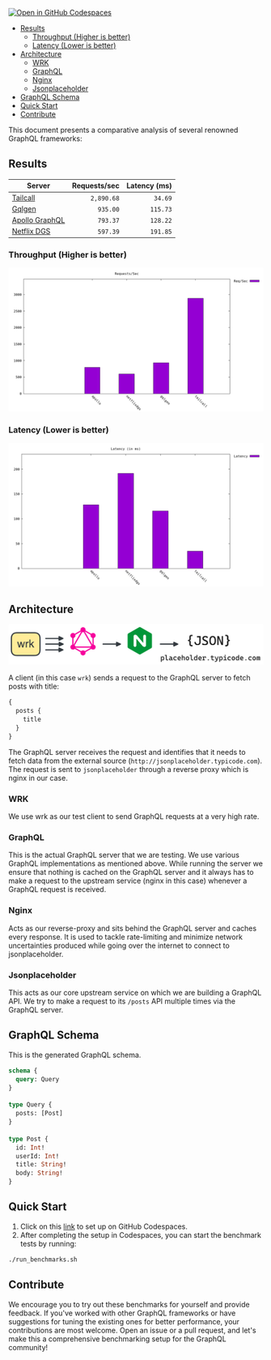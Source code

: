[![Open in GitHub Codespaces](https://github.com/codespaces/badge.svg)](https://codespaces.new/tailcallhq/graphql-benchmarks)

- [Results](#results)
  - [Throughput (Higher is better)](#throughput-higher-is-better)
  - [Latency (Lower is better)](#latency-lower-is-better)
- [Architecture](#architecture)
  - [WRK](#wrk)
  - [GraphQL](#graphql)
  - [Nginx](#nginx)
  - [Jsonplaceholder](#jsonplaceholder)
- [GraphQL Schema](#graphql-schema)
- [Quick Start](#quick-start)
- [Contribute](#contribute)

This document presents a comparative analysis of several renowned GraphQL frameworks:

[Tailcall]: https://tailcall.run/
[Gqlgen]: https://gqlgen.com/
[Apollo GraphQL]: https://new.apollographql.com/
[Netflix DGS]: https://netflix.github.io/dgs/

## Results

<!-- PERFORMANCE_RESULTS_START -->

| Server           | Requests/sec | Latency (ms) |
| ---------------- | -----------: | -----------: |
| [Tailcall]       |   `2,890.68` |      `34.69` |
| [Gqlgen]         |     `935.00` |     `115.73` |
| [Apollo GraphQL] |     `793.37` |     `128.22` |
| [Netflix DGS]    |     `597.39` |     `191.85` |

<!-- PERFORMANCE_RESULTS_END -->

### Throughput (Higher is better)

![Throughput Histogram](assets/req_sec_histogram.png)

### Latency (Lower is better)

![Latency Histogram](assets/latency_histogram.png)

## Architecture

![Architecture Diagram](assets/architecture.png)

A client (in this case `wrk`) sends a request to the GraphQL server to fetch posts with title:

```graphql
{
  posts {
    title
  }
}
```

The GraphQL server receives the request and identifies that it needs to fetch data from the external source (`http://jsonplaceholder.typicode.com`). The request is sent to `jsonplaceholder` through a reverse proxy which is nginx in our case.

### WRK

We use wrk as our test client to send GraphQL requests at a very high rate.

### GraphQL

This is the actual GraphQL server that we are testing. We use various GraphQL implementations as mentioned above. While running the server we ensure that nothing is cached on the GraphQL server and it always has to make a request to the upstream service (nginx in this case) whenever a GraphQL request is received.

### Nginx

Acts as our reverse-proxy and sits behind the GraphQL server and caches every response. It is used to tackle rate-limiting and minimize network uncertainties produced while going over the internet to connect to jsonplaceholder.

### Jsonplaceholder

This acts as our core upstream service on which we are building a GraphQL API. We try to make a request to its `/posts` API multiple times via the GraphQL server.

## GraphQL Schema

This is the generated GraphQL schema.

```graphql showLineNumbers
schema {
  query: Query
}

type Query {
  posts: [Post]
}

type Post {
  id: Int!
  userId: Int!
  title: String!
  body: String!
}
```

## Quick Start

1. Click on this [link](https://codespaces.new/tailcallhq/graphql-benchmarks) to set up on GitHub Codespaces.
2. After completing the setup in Codespaces, you can start the benchmark tests by running:

```bash
./run_benchmarks.sh
```

## Contribute

We encourage you to try out these benchmarks for yourself and provide feedback. If you've worked with other GraphQL frameworks or have suggestions for tuning the existing ones for better performance, your contributions are most welcome. Open an issue or a pull request, and let's make this a comprehensive benchmarking setup for the GraphQL community!
